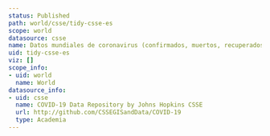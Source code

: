 ```yaml
---
status: Published
path: world/csse/tidy-csse-es
scope: world
datasource: csse
name: Datos mundiales de coronavirus (confirmados, muertos, recuperados)
uid: tidy-csse-es
viz: []
scope_info:
- uid: world
  name: World
datasource_info:
- uid: csse
  name: COVID-19 Data Repository by Johns Hopkins CSSE
  url: http://github.com/CSSEGISandData/COVID-19
  type: Academia
---
```


